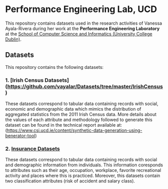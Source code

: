 Performance Engineering Lab, UCD
==========================================================

This repository contains datasets used in the research activities of Vanessa Ayala-Rivera during her work at the **Performance Engineering Laboratory** at the [School of Computer Science and Informatics (University College Dublin)](http://www.csi.ucd.ie).

Datasets
----------------------
This repository contains the following datasets:

### 1. [Irish Census Datasets] (https://github.com/vayalar/Datasets/tree/master/IrishCensus) ###

These datasets correspond to tabular data containing records with social, economic and demographic data which mimics the distribution of aggregated statistics from the 2011 Irish Census data. More details about the values of each attribute and methodology followed to generate this dataset can be found in the technical report available at: (https://www.csi.ucd.ie/content/synthetic-data-generation-using-benerator-tool)

### 2. [Insurance Datasets](https://github.com/vayalar/Datasets/tree/master/Insurance) ###

These datasets correspond to tabular data containing records with social and demographic information from individuals. This information coresponds to attributes such as their age, occupation, workplace, favorite recreational activity and places where this is practiced. Moreover, this datasets contain two classification attributes (risk of accident and salary class).
